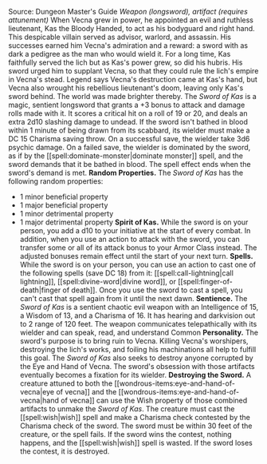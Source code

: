 Source: Dungeon Master's Guide
*Weapon (longsword), artifact (requires attunement)*
When Vecna grew in power, he appointed an evil and ruthless lieutenant, Kas the Bloody Handed, to act as his bodyguard and right hand. This despicable villain served as advisor, warlord, and assassin. His successes earned him Vecna's admiration and a reward: a sword with as dark a pedigree as the man who would wield it.
For a long time, Kas faithfully served the lich but as Kas's power grew, so did his hubris. His sword urged him to supplant Vecna, so that they could rule the lich's empire in Vecna's stead. Legend says Vecna's destruction came at Kas's hand, but Vecna also wrought his rebellious lieutenant's doom, leaving only Kas's sword behind. The world was made brighter thereby.
The *Sword of Kas* is a magic, sentient longsword that grants a +3 bonus to attack and damage rolls made with it. It scores a critical hit on a roll of 19 or 20, and deals an extra 2d10 slashing damage to undead.
If the sword isn't bathed in blood within 1 minute of being drawn from its scabbard, its wielder must make a DC 15 Charisma saving throw. On a successful save, the wielder take 3d6 psychic damage. On a failed save, the wielder is dominated by the sword, as if by the [[spell:dominate-monster|dominate monster]] spell, and the sword demands that it be bathed in blood. The spell effect ends when the sword's demand is met.
**Random Properties.** The *Sword of Kas* has the following random properties:
* 1 minor beneficial property
* 1 major beneficial property
* 1 minor detrimental property
* 1 major detrimental property
**Spirit of Kas.** While the sword is on your person, you add a d10 to your initiative at the start of every combat. In addition, when you use an action to attack with the sword, you can transfer some or all of its attack bonus to your Armor Class instead. The adjusted bonuses remain effect until the start of your next turn.
**Spells.** While the sword is on your person, you can use an action to cast one of the following spells (save DC 18) from it: [[spell:call-lightning|call lightning]], [[spell:divine-word|divine word]], or [[spell:finger-of-death|finger of death]]. Once you use the sword to cast a spell, you can't cast that spell again from it until the next dawn.
**Sentience.** The *Sword of Kas* is a sentient chaotic evil weapon with an Intelligence of 15, a Wisdom of 13, and a Charisma of 16. It has hearing and darkvision out to 2 range of 120 feet.
The weapon communicates telepathically with its wielder and can speak, read, and understand Common
**Personality.** The sword's purpose is to bring ruin to Vecna. Killing Vecna's worshipers, destroying the lich's works, and foiling his machinations all help to fulfill this goal.
The *Sword of Kas* also seeks to destroy anyone corrupted by the Eye and Hand of Vecna. The sword's obsession with those artifacts eventually becomes a fixation for its wielder.
**Destroying the Sword.** A creature attuned to both the [[wondrous-items:eye-and-hand-of-vecna|eye of vecna]] and the [[wondrous-items:eye-and-hand-of-vecna|hand of vecna]] can use the Wish property of those combined artifacts to unmake the *Sword of Kas*. The creature must cast the [[spell:wish|wish]] spell and make a Charisma check contested by the Charisma check of the sword. The sword must be within 30 feet of the creature, or the spell fails. If the sword wins the contest, nothing happens, and the [[spell:wish|wish]] spell is wasted. If the sword loses the contest, it is destroyed.